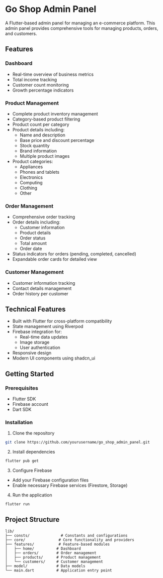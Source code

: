 # Go Shop Admin Panel

A Flutter-based admin panel for managing an e-commerce platform. This admin panel provides comprehensive tools for managing products, orders, and customers.

## Features

### Dashboard
- Real-time overview of business metrics
- Total income tracking
- Customer count monitoring
- Growth percentage indicators

### Product Management
- Complete product inventory management
- Category-based product filtering
- Product count per category
- Product details including:
  - Name and description
  - Base price and discount percentage
  - Stock quantity
  - Brand information
  - Multiple product images
- Product categories:
  - Appliances
  - Phones and tablets
  - Electronics
  - Computing
  - Clothing
  - Other

### Order Management
- Comprehensive order tracking
- Order details including:
  - Customer information
  - Product details
  - Order status
  - Total amount
  - Order date
- Status indicators for orders (pending, completed, cancelled)
- Expandable order cards for detailed view

### Customer Management
- Customer information tracking
- Contact details management
- Order history per customer

## Technical Features
- Built with Flutter for cross-platform compatibility
- State management using Riverpod
- Firebase integration for:
  - Real-time data updates
  - Image storage
  - User authentication
- Responsive design
- Modern UI components using shadcn_ui

## Getting Started

### Prerequisites
- Flutter SDK
- Firebase account
- Dart SDK

### Installation
1. Clone the repository
```bash
git clone https://github.com/yourusername/go_shop_admin_panel.git
```

2. Install dependencies
```bash
flutter pub get
```

3. Configure Firebase
- Add your Firebase configuration files
- Enable necessary Firebase services (Firestore, Storage)

4. Run the application
```bash
flutter run
```

## Project Structure
```
lib/
├── consts/              # Constants and configurations
├── core/               # Core functionality and providers
├── features/           # Feature-based modules
│   ├── home/          # Dashboard
│   ├── orders/        # Order management
│   ├── products/      # Product management
│   └── customers/     # Customer management
├── model/             # Data models
└── main.dart          # Application entry point
```


